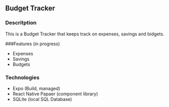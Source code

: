 ## Budget Tracker

### Descritption

This is a Budget Tracker that keeps track on expenses, savings and bidgets.

###Features (in progress)

- Expenses
- Savings
- Budgets

### Technologies

- Expo (Build, managed)
- React Native Papaer (component library)
- SQLite (local SQL Database)
